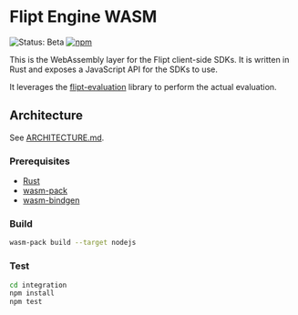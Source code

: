 # Flipt Engine WASM

![Status: Beta](https://img.shields.io/badge/status-beta-yellow)
[![npm](https://img.shields.io/npm/v/@flipt-io/flipt-engine-wasm?label=%40flipt-io%2Fflipt-engine-wasm)](https://www.npmjs.com/package/@flipt-io/flipt-engine-wasm)

This is the WebAssembly layer for the Flipt client-side SDKs. It is written in Rust and exposes a JavaScript API for the SDKs to use.

It leverages the [flipt-evaluation](../flipt-evaluation) library to perform the actual evaluation.

## Architecture

See [ARCHITECTURE.md](./ARCHITECTURE.md).

### Prerequisites

- [Rust](https://www.rust-lang.org/tools/install)
- [wasm-pack](https://rustwasm.github.io/wasm-pack/installer/)
- [wasm-bindgen](https://rustwasm.github.io/wasm-bindgen/)

### Build

```bash
wasm-pack build --target nodejs
```

### Test

```bash
cd integration
npm install
npm test
```
